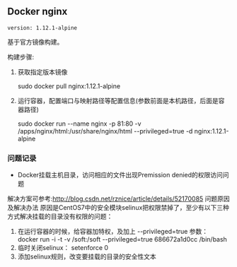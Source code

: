 ## Docker nginx

    version: 1.12.1-alpine

基于官方镜像构建。



构建步骤:

1. 获取指定版本镜像

    sudo docker pull nginx:1.12.1-alpine

   
2. 运行容器，配置端口与映射路径等配置信息(参数前面是本机路径，后面是容器路径)
    
    sudo docker run --name nginx -p 81:80 -v /apps/nginx/html:/usr/share/nginx/html --privileged=true -d nginx:1.12.1-alpine 
    
    
### 问题记录

- Docker挂载主机目录，访问相应的文件出现Premission denied的权限访问问题 

解决方案可参考:http://blog.csdn.net/rznice/article/details/52170085
问题原因及解决办法
原因是CentOS7中的安全模块selinux把权限禁掉了，至少有以下三种方式解决挂载的目录没有权限的问题：    
1. 在运行容器的时候，给容器加特权，及加上 --privileged=true 参数：   
    docker run -i -t -v /soft:/soft --privileged=true 686672a1d0cc /bin/bash
2. 临时关闭selinux：
   setenforce 0
3. 添加selinux规则，改变要挂载的目录的安全性文本


    
